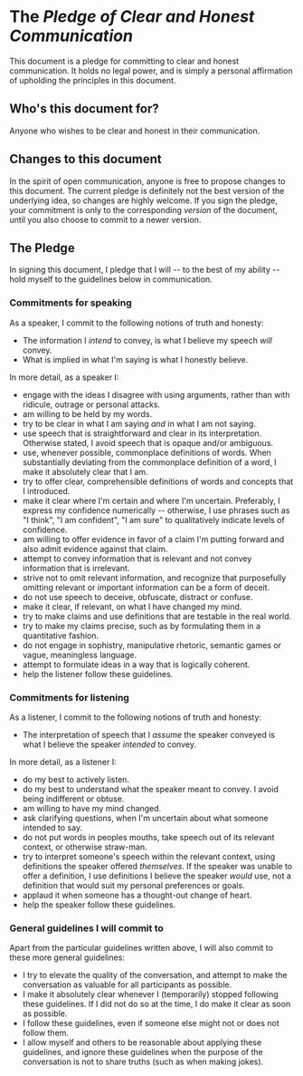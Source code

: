 # The *Pledge of Clear and Honest Communication*
This document is a pledge for committing to clear and honest communication. It holds no legal power, and is simply a personal affirmation of upholding the principles in this document.

## Who's this document for?
Anyone who wishes to be clear and honest in their communication.


## Changes to this document
In the spirit of open communication, anyone is free to propose changes to this document. The current pledge is definitely not the best version of the underlying idea, so changes are highly welcome. If you sign the pledge, your commitment is only to the corresponding *version* of the document, until you also choose to commit to a newer version.

## The Pledge
In signing this document, I pledge that I will -- to the best of my ability -- hold myself to the guidelines below in communication.

### Commitments for speaking
As a speaker, I commit to the following notions of truth and honesty:
- The information I *intend* to convey, is what I believe my speech *will* convey.
- What is implied in what I'm saying is what I honestly believe.

In more detail, as a speaker I:
- engage with the ideas I disagree with using arguments, rather than with ridicule, outrage or personal attacks.
- am willing to be held by my words.
- try to be clear in what I am saying *and* in what I am not saying.
- use speech that is straightforward and clear in its interpretation. Otherwise stated, I avoid speech that is opaque and/or ambiguous.
- use, whenever possible, commonplace definitions of words. When substantially deviating from the commonplace definition of a word, I make it absolutely clear that I am.
- try to offer clear, comprehensible definitions of words and concepts that I introduced.
- make it clear where I'm certain and where I'm uncertain. Preferably, I express my confidence numerically -- otherwise, I use phrases such as "I think", "I am confident", "I am sure" to qualitatively indicate levels of confidence.
- am willing to offer evidence in favor of a claim I'm putting forward and also admit evidence against that claim.
- attempt to convey information that is relevant and not convey information that is irrelevant.
- strive not to omit relevant information, and recognize that purposefully omitting relevant or important information can be a form of deceit.
- do not use speech to deceive, obfuscate, distract or confuse.
- make it clear, if relevant, on what I have changed my mind.
- try to make claims and use definitions that are testable in the real world.
- try to make my claims precise, such as by formulating them in a quantitative fashion.
- do not engage in sophistry, manipulative rhetoric, semantic games or vague, meaningless language.
- attempt to formulate ideas in a way that is logically coherent.
- help the listener follow these guidelines.

### Commitments for listening
As a listener, I commit to the following notions of truth and honesty:
- The interpretation of speech that I *assume* the speaker conveyed is what I believe the speaker *intended* to convey.

In more detail, as a listener I:
- do my best to actively listen.
- do my best to understand what the speaker meant to convey. I avoid being indifferent or obtuse.
- am willing to have my mind changed.
- ask clarifying questions, when I'm uncertain about what someone intended to say.
- do not put words in peoples mouths, take speech out of its relevant context, or otherwise straw-man.
- try to interpret someone's speech within the relevant context, using definitions the speaker offered *themselves*. If the speaker was unable to offer a definition, I use definitions I believe the speaker *would* use, not a definition that would suit my personal preferences or goals.
- applaud it when someone has a thought-out change of heart.
- help the speaker follow these guidelines.

### General guidelines I will commit to
Apart from the particular guidelines written above, I will also commit to these more general guidelines:
- I try to elevate the quality of the conversation, and attempt to make the conversation as valuable for all participants as possible.
- I make it absolutely clear whenever I (temporarily) stopped following these guidelines. If I did not do so at the time, I do make it clear as soon as possible.
- I follow these guidelines, even if someone else might not or does not follow them.
- I allow myself and others to be reasonable about applying these guidelines, and ignore these guidelines when the purpose of the conversation is not to share truths (such as when making jokes).
